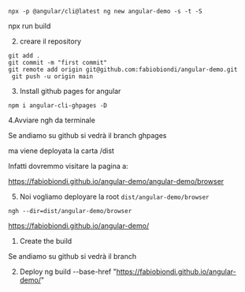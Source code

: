 ```
npx -p @angular/cli@latest ng new angular-demo -s -t -S
```

npx run build


2. creare il repository

```
git add .
git commit -m "first commit"
git remote add origin git@github.com:fabiobiondi/angular-demo.git
 git push -u origin main     
``` 

3. Install github pages for angular

```
npm i angular-cli-ghpages -D
```

4.Avviare ngh da terminale

Se andiamo su github si vedrà il branch ghpages

ma viene deployata la carta /dist

Infatti dovremmo visitare la pagina a:

https://fabiobiondi.github.io/angular-demo/angular-demo/browser


5. Noi vogliamo deployare la root `dist/angular-demo/browser`

```   
ngh --dir=dist/angular-demo/browser
```


https://fabiobiondi.github.io/angular-demo/

1. Create the build


Se andiamo su github si vedrà il branch


2. Deploy
ng build --base-href "https://fabiobiondi.github.io/angular-demo/"
